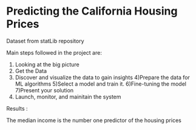 # Predicting the California Housing Prices

Dataset from statLib repository


Main steps followed in the project are: 

1) Looking at the big picture
2) Get the Data
3) Discover and visualize the data to gain insights
4)Prepare the data for ML algorithms
5)Select a model and train it.
6)Fine-tuning the model
7)Present your solution
8) Launch, monitor, and mainitain the system



Results :


The median income is the number one predictor of the housing prices

